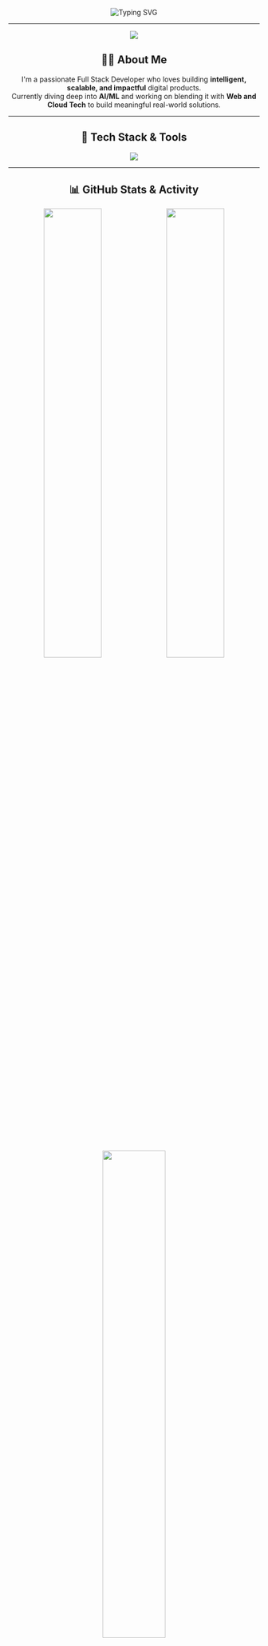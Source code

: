 <!-- Glowing 3D Banner -->
<p align="center">
  <img src="https://readme-typing-svg.demolab.com/?font=Fira+Code&size=36&duration=3000&pause=1000&color=0EF6CC&center=true&vCenter=true&width=1000&height=100&lines=Hi+%F0%9F%91%8B%2C+I'm+Satyam+Pandey!;Web+Dev+%7C+AI%2FML+%7C+Cloud+Explorer;Crafting+Solutions+With+Code+%F0%9F%A7%91%E2%80%8D%F0%9F%92%BB" alt="Typing SVG" />
</p>

---

<!-- Animated Quote with Sparkles -->
<p align="center">
  <img src="https://quotes-github-readme.vercel.app/api?type=horizontal&theme=tokyonight&quote=Innovation%20starts%20with%20curiosity%20and%20code." />
</p>

<!-- About Me -->
<h2 align="center">👨‍💻 About Me</h2>
<p align="center">
  I'm a passionate Full Stack Developer who loves building <strong>intelligent, scalable, and impactful</strong> digital products.<br>
  Currently diving deep into <strong>AI/ML</strong> and working on blending it with <strong>Web and Cloud Tech</strong> to build meaningful real-world solutions.
</p>

---

<!-- Tech Stack Showcase -->
<h2 align="center">🧠 Tech Stack & Tools</h2>
<p align="center">
  <img src="https://skillicons.dev/icons?i=react,nextjs,ts,js,nodejs,express,django,python,cpp,java,mysql,mongodb,postgresql,aws,docker,kubernetes,tailwind,figma,linux,selenium" />
</p>

---

<!-- GitHub Stats - Dark Neon Theme -->
<h2 align="center">📊 GitHub Stats & Activity</h2>
<p align="center">
  <img src="https://github-readme-stats.vercel.app/api?username=satyampandey444&show_icons=true&theme=tokyonight&hide_border=false&border_radius=20&custom_title=Satyam's%20Code%20Arena" width="48%" />
  <img src="https://github-readme-streak-stats.herokuapp.com?user=satyampandey444&theme=tokyonight&border_radius=20" width="48%" />
</p>
<p align="center">
  <img src="https://github-readme-stats.vercel.app/api/top-langs/?username=satyampandey444&layout=compact&theme=tokyonight&langs_count=10&border_radius=20" width="50%" />
</p>

---

<!-- Activity Graph -->
<h2 align="center">🔥 GitHub Contribution Graph</h2>
<p align="center">
  <img src="https://github-readme-activity-graph.vercel.app/graph?username=satyampandey444&theme=tokyo-night&hide_border=true" />
</p>

---

<!-- Contact & Links -->
<h2 align="center">📫 Let's Connect</h2>
<p align="center">
  <a href="https://www.linkedin.com/in/satyam-pandey-66449b230/" target="_blank">
    <img src="https://skillicons.dev/icons?i=linkedin" height="40" />
  </a>
  <a href="https://leetcode.com/u/satyampandey_444/" target="_blank">
    <img src="https://skillicons.dev/icons?i=leetcode" height="40" />
  </a>
  <a href="https://instagram.com/satyampandey_444" target="_blank">
    <img src="https://skillicons.dev/icons?i=instagram" height="40" />
  </a>
  <a href="mailto:satyampandey5505@gmail.com" target="_blank">
    <img src="https://img.shields.io/badge/Gmail-D14836?style=for-the-badge&logo=gmail&logoColor=white" />
  </a>
</p>

---

<!-- Portfolio & Resume -->
<h2 align="center">🧩 Portfolio & Resume</h2>
<p align="center">
  🔗 <a href="https://satyampandey444.github.io/My_Portfolio/index.html" target="_blank"><strong>Check Out My Portfolio</strong></a> <br>
  📄 <a href="#" target="_blank"><strong>My Resume (Upload link here)</strong></a>
</p>

---

<!-- Footer -->
<p align="center">
  <img src="https://capsule-render.vercel.app/api?type=waving&color=0EF6CC&height=120&section=footer"/>
</p>
